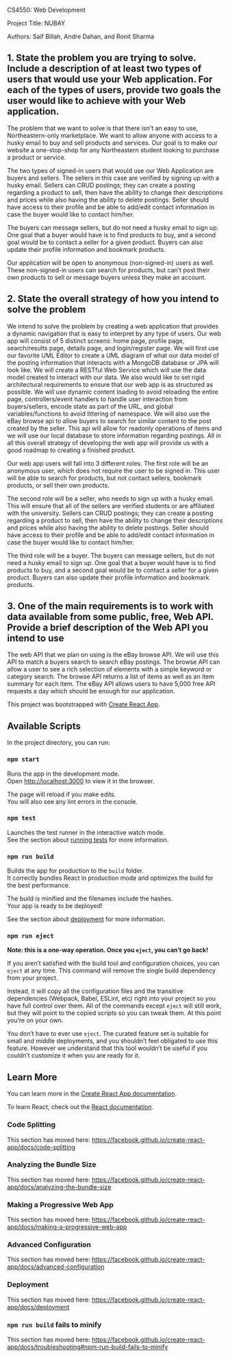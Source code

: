 CS4550: Web Development

Project Title: NUBAY

Authors: Saif Billah, Andre Dahan, and Ronit Sharma

## 1. State the problem you are trying to solve. Include a description of at least two types of users that would use your Web application. For each of the types of users, provide two goals the user would like to achieve with your Web application.

The problem that we want to solve is that there isn't an easy to use, Northeastern-only marketplace. We want to allow anyone with access to a husky email to buy and sell products and services. Our goal is to make our website a one-stop-shop for any Northeastern student looking to purchase a product or service.

The two types of signed-in users that would use our Web Application are buyers and sellers. The sellers in this case are verified by signing up with a husky email. Sellers can CRUD postings; they can create a posting regarding a product to sell, then have the ability to change their descriptions and prices while also having the ability to delete postings. Seller should have access to their profile and be able to add/edit contact information in case the buyer would like to contact him/her.

The buyers can message sellers, but do not need a husky email to sign up. One goal that a buyer would have is to find products to buy, and a second goal would be to contact a seller for a given product. Buyers can also update their profile information and bookmark products. 

Our application will be open to anonymous (non-signed-in) users as well. These non-signed-in users can search for products, but can’t post their own products to sell or message buyers unless they make an account. 

## 2. State the overall strategy of how you intend to solve the problem

We intend to solve the problem by creating a web application that provides a dynamic navigation that is easy to interpret by any type of users. Our web app will consist of 5 distinct screens: home page, profile page, search/results page, details page, and login/register page. We will first use our favorite UML Editor to create a UML diagram of what our data model of the posting information that interacts with a MongoDB database or JPA will look like. We will create a RESTful Web Service which will use the data model created to interact with our data. We also would like to set rigid architectural requirements to ensure that our web app is as structured as possible. We will use dynamic content loading to avoid reloading the entire page, controllers/event handlers to handle user interaction from buyers/sellers, encode state as part of the URL, and global variables/functions to avoid littering of namespace. We will also use the eBay browse api to allow buyers to search for similar content to the post created by the seller. This api will allow for readonly operations of items and we will use our local database to store information regarding postings. All in all this overall strategy of developing the web app will provide us with a good roadmap to creating a finished product.

Our web app users will fall into 3 different roles. The first role will be an anonymous user, which does not require the user to be signed in. This user will be able to search for products, but not contact sellers, bookmark products, or sell their own products. 

The second role will be a seller, who needs to sign up with a husky email. This will ensure that all of the sellers are verified students or are affiliated with the university. Sellers can CRUD postings; they can create a posting regarding a product to sell, then have the ability to change their descriptions and prices while also having the ability to delete postings. Seller should have access to their profile and be able to add/edit contact information in case the buyer would like to contact him/her.

The third role will be a buyer. The buyers can message sellers, but do not need a husky email to sign up. One goal that a buyer would have is to find products to buy, and a second goal would be to contact a seller for a given product. Buyers can also update their profile information and bookmark products. 

## 3. One of the main requirements is to work with data available from some public, free, Web API. Provide a brief description of the Web API you intend to use

The web API that we plan on using is the eBay browse API. We will use this API to match a buyers search to search eBay postings.  The browse API can allow a user to see a rich selection of elements with a simple keyword or category search. The browse API returns a list of items as well as an item summary for each item. The eBay API allows users to have 5,000 free API requests a day which should be enough for our application. 

This project was bootstrapped with [Create React App](https://github.com/facebook/create-react-app).

## Available Scripts

In the project directory, you can run:

### `npm start`

Runs the app in the development mode.<br />
Open [http://localhost:3000](http://localhost:3000) to view it in the browser.

The page will reload if you make edits.<br />
You will also see any lint errors in the console.

### `npm test`

Launches the test runner in the interactive watch mode.<br />
See the section about [running tests](https://facebook.github.io/create-react-app/docs/running-tests) for more information.

### `npm run build`

Builds the app for production to the `build` folder.<br />
It correctly bundles React in production mode and optimizes the build for the best performance.

The build is minified and the filenames include the hashes.<br />
Your app is ready to be deployed!

See the section about [deployment](https://facebook.github.io/create-react-app/docs/deployment) for more information.

### `npm run eject`

**Note: this is a one-way operation. Once you `eject`, you can’t go back!**

If you aren’t satisfied with the build tool and configuration choices, you can `eject` at any time. This command will remove the single build dependency from your project.

Instead, it will copy all the configuration files and the transitive dependencies (Webpack, Babel, ESLint, etc) right into your project so you have full control over them. All of the commands except `eject` will still work, but they will point to the copied scripts so you can tweak them. At this point you’re on your own.

You don’t have to ever use `eject`. The curated feature set is suitable for small and middle deployments, and you shouldn’t feel obligated to use this feature. However we understand that this tool wouldn’t be useful if you couldn’t customize it when you are ready for it.

## Learn More

You can learn more in the [Create React App documentation](https://facebook.github.io/create-react-app/docs/getting-started).

To learn React, check out the [React documentation](https://reactjs.org/).

### Code Splitting

This section has moved here: https://facebook.github.io/create-react-app/docs/code-splitting

### Analyzing the Bundle Size

This section has moved here: https://facebook.github.io/create-react-app/docs/analyzing-the-bundle-size

### Making a Progressive Web App

This section has moved here: https://facebook.github.io/create-react-app/docs/making-a-progressive-web-app

### Advanced Configuration

This section has moved here: https://facebook.github.io/create-react-app/docs/advanced-configuration

### Deployment

This section has moved here: https://facebook.github.io/create-react-app/docs/deployment

### `npm run build` fails to minify

This section has moved here: https://facebook.github.io/create-react-app/docs/troubleshooting#npm-run-build-fails-to-minify
